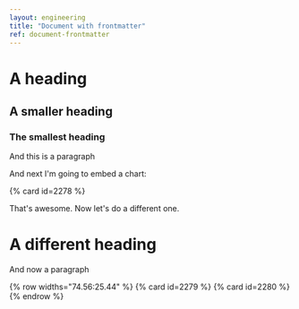 ```yaml
---
layout: engineering
title: "Document with frontmatter"
ref: document-frontmatter
---
```


# A heading

## A smaller heading

### The smallest heading

And this is a paragraph

And next I'm going to embed a chart:

{% card id=2278 %}

That's awesome. Now let's do a different one.

# A different heading

And now a paragraph

{% row widths="74.56:25.44" %}
{% card id=2279 %}
{% card id=2280 %}
{% endrow %}
